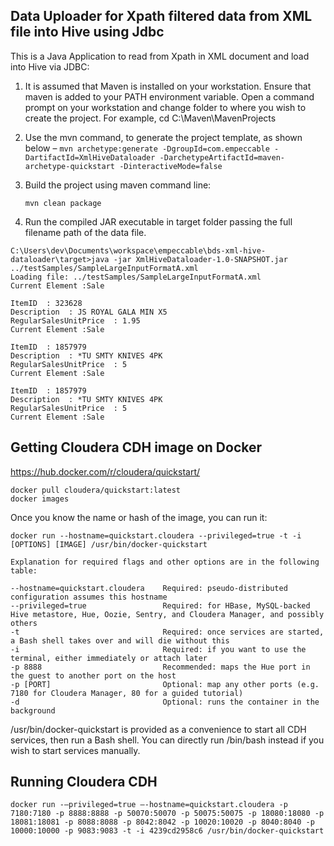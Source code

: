 ## Data Uploader for Xpath filtered data from XML file into Hive using Jdbc


This is a Java Application to read from Xpath in XML document and load into Hive via JDBC:

1. It is assumed that Maven is installed on your workstation. Ensure that maven is added to your PATH environment variable. Open a command prompt on your workstation and change folder to where you wish to create the project. For example, cd C:\Maven\MavenProjects

2. Use the mvn command, to generate the project template, as shown below –
```mvn archetype:generate -DgroupId=com.empeccable -DartifactId=XmlHiveDataloader -DarchetypeArtifactId=maven-archetype-quickstart -DinteractiveMode=false```

3. Build the project using maven command line:
    ```
    mvn clean package
    ```

4. Run the compiled JAR executable in target folder passing the full filename path of the data file.

```
C:\Users\dev\Documents\workspace\empeccable\bds-xml-hive-dataloader\target>java -jar XmlHiveDataloader-1.0-SNAPSHOT.jar ../testSamples/SampleLargeInputFormatA.xml
Loading file: ../testSamples/SampleLargeInputFormatA.xml
Current Element :Sale

ItemID  : 323628
Description  : JS ROYAL GALA MIN X5
RegularSalesUnitPrice  : 1.95
Current Element :Sale

ItemID  : 1857979
Description  : *TU SMTY KNIVES 4PK
RegularSalesUnitPrice  : 5
Current Element :Sale

ItemID  : 1857979
Description  : *TU SMTY KNIVES 4PK
RegularSalesUnitPrice  : 5
Current Element :Sale
```

## Getting Cloudera CDH image on Docker

https://hub.docker.com/r/cloudera/quickstart/
```
docker pull cloudera/quickstart:latest
docker images
```


Once you know the name or hash of the image, you can run it:

```
docker run --hostname=quickstart.cloudera --privileged=true -t -i [OPTIONS] [IMAGE] /usr/bin/docker-quickstart

Explanation for required flags and other options are in the following table:

--hostname=quickstart.cloudera    Required: pseudo-distributed configuration assumes this hostname
--privileged=true                 Required: for HBase, MySQL-backed Hive metastore, Hue, Oozie, Sentry, and Cloudera Manager, and possibly others
-t                                Required: once services are started, a Bash shell takes over and will die without this
-i                                Required: if you want to use the terminal, either immediately or attach later
-p 8888                           Recommended: maps the Hue port in the guest to another port on the host
-p [PORT]                         Optional: map any other ports (e.g. 7180 for Cloudera Manager, 80 for a guided tutorial)
-d                                Optional: runs the container in the background
```
/usr/bin/docker-quickstart is provided as a convenience to start all CDH services, then run a Bash shell. You can directly run /bin/bash instead if you wish to start services manually.


## Running Cloudera CDH
```
docker run -–privileged=true –-hostname=quickstart.cloudera -p 7180:7180 -p 8888:8888 -p 50070:50070 -p 50075:50075 -p 18080:18080 -p 18081:18081 -p 8088:8088 -p 8042:8042 -p 10020:10020 -p 8040:8040 -p 10000:10000 -p 9083:9083 -t -i 4239cd2958c6 /usr/bin/docker-quickstart
```
